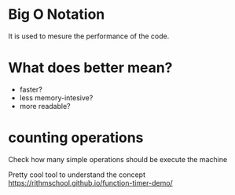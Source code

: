 # Big O Notation

It is used to mesure the performance of the code.

# What does better mean?

- faster?
- less memory-intesive?
- more readable?

# counting operations

Check how many simple operations should be execute the machine

Pretty cool tool to understand the concept
https://rithmschool.github.io/function-timer-demo/